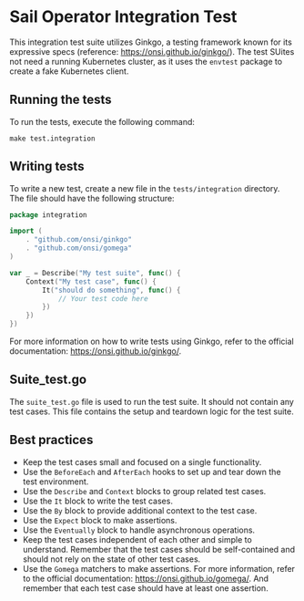 # Sail Operator Integration Test

This integration test suite utilizes Ginkgo, a testing framework known for its expressive specs (reference: https://onsi.github.io/ginkgo/). The test SUites not need a running Kubernetes cluster, as it uses the `envtest` package to create a fake Kubernetes client.

## Running the tests

To run the tests, execute the following command:

```shell
make test.integration
```

## Writing tests

To write a new test, create a new file in the `tests/integration` directory. The file should have the following structure:

```go
package integration

import (
    . "github.com/onsi/ginkgo"
    . "github.com/onsi/gomega"
)

var _ = Describe("My test suite", func() {
    Context("My test case", func() {
        It("should do something", func() {
            // Your test code here
        })
    })
})
```

For more information on how to write tests using Ginkgo, refer to the official documentation: https://onsi.github.io/ginkgo/.

## Suite_test.go

The `suite_test.go` file is used to run the test suite. It should not contain any test cases. This file contains the setup and teardown logic for the test suite.


## Best practices

* Keep the test cases small and focused on a single functionality.
* Use the `BeforeEach` and `AfterEach` hooks to set up and tear down the test environment.
* Use the `Describe` and `Context` blocks to group related test cases.
* Use the `It` block to write the test cases.
* Use the `By` block to provide additional context to the test case.
* Use the `Expect` block to make assertions.
* Use the `Eventually` block to handle asynchronous operations.
* Keep the test cases independent of each other and simple to understand. Remember that the test cases should be self-contained and should not rely on the state of other test cases.
* Use the `Gomega` matchers to make assertions. For more information, refer to the official documentation: https://onsi.github.io/gomega/. And remember that each test case should have at least one assertion.
